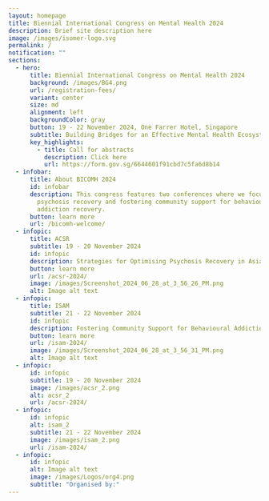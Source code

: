 ```yaml
---
layout: homepage
title: Biennial International Congress on Mental Health 2024
description: Brief site description here
image: /images/isomer-logo.svg
permalink: /
notification: ""
sections:
  - hero:
      title: Biennial International Congress on Mental Health 2024
      background: /images/BG4.png
      url: /registration-fees/
      variant: center
      size: md
      alignment: left
      backgroundColor: gray
      button: 19 - 22 November 2024, One Farrer Hotel, Singapore
      subtitle: Building Bridges for an Effective Mental Health Ecosystem
      key_highlights:
        - title: Call for abstracts
          description: Click here
          url: https://form.gov.sg/6644601f91cbd7c5fa6d8b14
  - infobar:
      title: About BICOMH 2024
      id: infobar
      description: This congress features two conferences where we focus on optimising
        psychosis recovery and fostering community support for behavioural
        addiction recovery.
      button: learn more
      url: /bicomh-welcome/
  - infopic:
      title: ACSR
      subtitle: 19 - 20 November 2024
      id: infopic
      description: Strategies for Optimising Psychosis Recovery in Asia
      button: learn more
      url: /acsr-2024/
      image: /images/Screenshot_2024_06_28_at_3_56_26_PM.png
      alt: Image alt text
  - infopic:
      title: ISAM
      subtitle: 21 - 22 November 2024
      id: infopic
      description: Fostering Community Support for Behavioural Addiction Recovery
      button: learn more
      url: /isam-2024/
      image: /images/Screenshot_2024_06_28_at_3_56_31_PM.png
      alt: Image alt text
  - infopic:
      id: infopic
      subtitle: 19 - 20 November 2024
      image: /images/acsr_2.png
      alt: acsr_2
      url: /acsr-2024/
  - infopic:
      id: infopic
      alt: isam_2
      subtitle: 21 - 22 November 2024
      image: /images/isam_2.png
      url: /isam-2024/
  - infopic:
      id: infopic
      alt: Image alt text
      image: /images/Logos/org4.png
      subtitle: "Organised by:"
---
```

